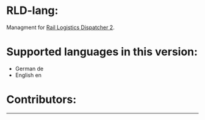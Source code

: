 # RLD-lang:
Managment for [Rail Logistics Dispatcher 2](https://mods.factorio.com/mod/RailLogisticsDispatcher).

# Supported languages in this version:
  - German de
  - English en

# Contributors:
  
----
